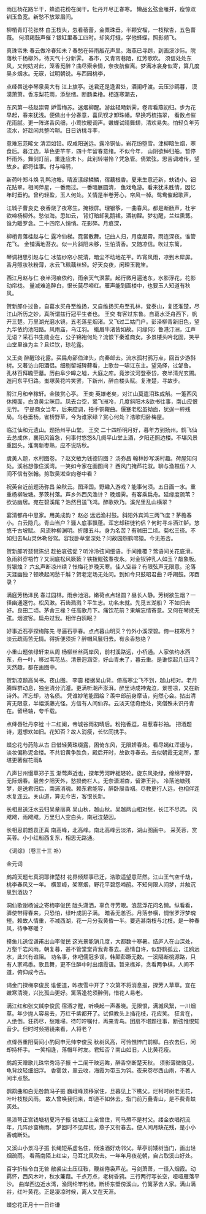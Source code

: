 <!-- { "loadSidebar": true } -->
雨压杨花路半干，蜂遗花粉在阑干。牡丹开尽正春寒。 懒品幺弦金雁并，瘦惊双钏玉鱼宽。新愁不放翠眉间。

柳梢青灯花张林
白玉枝头，忽看蓓蕾，金粟珠垂。半颗安榴，一枝秾杏，五色蔷薇。 何须羯鼓声催？银缸里春工四时。却笑灯蛾，学他蜂蝶，照影频飞。

真珠帘朱
春云做冷春知未？春愁在碎雨敲花声里。海燕已寻踪，到画溪沙际。院落秋千杨柳外，待天气十分新霁。 春市，又青帘巷陌，红芳歌吹。 须信处处东风，又何妨对此，笼香觅醉？曲尽索余情，奈夜航催离。梦满冰衾身似寄，算几度吴乡烟水。无寐，试明朝说。与西园桃李，

点绛唇送李琴泉吴大有
江上旗亭。送君还是逢君处，酒阑呼渡。云压沙鸥暮， 漠漠萧萧。香冻梨花雨，添愁绪。断肠柔橹。相逐寒潮去，

东风第一枝赵崇霄
妒雪梅苏。迷烟柳醒。游丝轻飏新霁，卷帘看燕初归。步为花早起，春来犹浅。便做出十分春意，喜凤钗才卸珠幡。早换巧梳描翠， 看数点催花雨腻。更一阵递香风细，小莺忺暖调声。嫩蝶试晴舞翅，清欢易失。怕轻负年芳流水，好趁闲共整吟鞯。日日访桃寻李，

意难忘范晞文
清泪如铅。叹咸阳送远。露冷铜仙，岩花纷堕雪。津柳暗生烟，寒食后。暮江边。草色更芊芊，四十年留春意绪。不似今年， 山阴欲棹归船。暂停杯雨外。舞剑灯前，重逢应未卜。此别转堪怜？凭急管。倩繁弦。思苦调难传，望故乡。都将往事。付与啼鹃，

新荷叶郑斗焕
乳鸭池塘。晴波漾绿鳞鳞，宿藕根香。夏来生意还新，蚨钱小。钿花贴翠。相间萍星，一番雨过。一番暗展圆清， 鱼戏龟游。看来犹未胜情，因忆年时垂钓。曾约轻盈，玉人何处。关情是半卷芳心，帘风一棹。鸳鸯催起歌声，

江城子曹良史
夜香烧了夜寒生。掩银屏。理银筝，一曲春风。都是断肠声，杜宇欲啼杨柳外。愁似海。思如云， 背灯暗卸乳鹅裙。酒初酲。梦初醒，兰炷熏篝。谁为暖罗衾。二十四帘人悄悄。花影碎。月痕深，

柳梢青落桂赵与仁
露冷仙梯。霓裳散舞。记曲人归，月度层霄。雨连深夜。谁管花飞。 金铺满地苔衣。似一片斜阳未移，生怕清香。又随凉信。吹过东篱，

琴调相思引赵与仁
冰箔纱帘小院清，暗尘不动地花平。昨宵风雨，凉到木犀屏。 香月照妆秋粉薄，水云飞珮藕丝轻。好天良夜，闲理玉靴笙。

西江月赵与仁
夜半河痕依约，雨余天气溟蒙。起行微月遍池东，水影浮花，花影动帘栊。 量减难追醉白，恨长莫尽啼红。雁声能到画楼中，也要玉人知道有秋风。

贺新郎仆过鲁，自葛水买舟至维扬，又自维扬买舟至孔林，登泰山，复还淮楚，尽江山所历之妙，真所谓兹行冠平生者也。 王奕
有客过东鲁。自葛水泛舟西下，帆开三楚。万里湖光磨水镜，五老落星烟渚。又飞过二姑门户。彭泽柳青新旧色，望九华依约池阳路。风雨庙，乌江羽。 蛾眉牛渚皆如故。问缘何氵鲁港汀洲，江声无语？采石书生勋业在，公子锦袍何处？流恨下秦淮商女。多景楼头吟北固，笑平山堂里谁为主？且烂饮，琼花露。

又王奕
醉醒琼花露。买扁舟邵伯津头，向秦邮去。流水孤村鸦万点，回首少游斜树。又著访山阳酒侣。细剔留城碑藓看，上歌台一啸江东主。望凫绎，过邹鲁。 孔林百拜瞻茔墓。历曲阜少皞之墟，大庭之库。竟涉汶河登泰岱，夜半清光玄圃。迤问东平归路。蚩塚黄花吟笑罢，下新州，醉白楼头赋。复淮楚，寻故步。

酹江月和辛稼轩。金陵赏心亭。 王奕
英雄老矣，对江山莫遣泪珠成斛。一箑西风休掩面，白浪黄尘眯目。凤去台空，鹭飞洲冷，几度斜阳木&欲书往事，南山应恨无竹。 宁是商女当年，后来腔调，拍手铜鞮曲。偃蹇老松虽拗面，犹逞一枰残局。乌巷垂杨，雀桥野草，今为谁家绿？赏心何处？浩歌归卧梅屋。

临江仙和元遗山。题扬州平山堂。 王奕
二十四桥明月好，暮年方到扬州。鹤飞仙去总成休，襄阳风笛急，何事付悠悠&几阕平山堂上酒，夕阳还照边楼。不堪风景重回头。淮南新枣熟，应不说防秋。

虞美人题，水村图卷。？赵文敏为钱德钧图？ 汤弥昌
翰林妙写溪村趣。荷屋知何处。溪翁想像住溪湾。一笑如今家在画图间？ 西风门掩芦花溆。聊与渔樵伍？人间不信有张翰。剪取吴淞空向卷中看？

祝英台近前题汤弥昌
染秋云。图泽国。野趣入游戏？能事何须。五日画一水。重重杨柳陂塘。茅茨村落。芦乡外西风渔计？ 晚烟霁。有客乘扁舟。延缘度疏苇？欲访幽居。宛在碧溪尾？浩然目送飞鸿。醉歌欸乃。溪光里乱山横翠？

宴清都舟中思家。用美成韵？ 赵必
远远渔村鼓。斜阳外宾鸿三两飞度？茅檐春小。白云隐几。青山当户？骚人底事飘蓬。浑忘却耕徒钓侣？何时寻斗酒江鲈。悠悠千古坡赋。 风流种柳渊明。折腰五斗。身为名苦？有秫田二顷。菊松三径。不如归去&山灵休勒俗驾。容我卧草堂深处？问故园怨鹤啼猿。今无恙否。

贺新郎听琵琶陈纪
趁拍哀弦促？听泠泠弦间细语。手间推覆？莺语间关花底滑。急雨斜穿梧竹？又涧底松风簌簌？铁拨鲲弦春夜永。对金钗钟乳人如玉？敲象板。剪银烛？ 六幺声断凉州续？怅梅花岁晚天寒。佳人空谷？有限弦声无限意。沦落天涯幽独？顿唤起闲愁千斛？贺老定场无处问。到如今只鼓昭君曲？呼羯鼓。泻酉录？

满庭芳杨泽民
春过园林。雨余池沼。嫩荷点点轻圆？昼长人静。芳树欲生烟？一径幽通邃竹。松风漱。石齿溅溅？平生志。功名未就。先觅五湖船？ 不如归去好。良田二顷。茅舍三椽？任高歌月下。痛饮花前？果解忘情寄意。又何在琴抚无弦。烟波客。扁舟过我。相伴白鸥眠？

好事近石亭探梅陈先
寻遍石亭春。点点暮山明灭？竹外小溪深碧。倚一枝寒月？ 淡云疏雨苦无情。得折便须折？醉帽风鬟归去。有余香愁绝？

小重山题依绿轩束从周
杨柳丝丝两岸风，前村溪路远，小桥通。人家依约水西东，舟一叶，移过苇花丛。清景迥涵空，好山青未了，暮云重。是谁惊起几征鸿？天然趣，都在画图中。

贺新凉题高尚书。夜山图。 李震
楼据吴山背。倚高寒尘飞不到，越山相对。老月腾辉群动息，独坐清分沆瀣。更满听潮声澎湃。醉里诗成神鬼泣，景苍凉，又在新诗外。浑忘却，功名债。 凭谁妙笔能图绘？羡中郎前身摩诘，宛然心会。拈出清宵无限意，半幅溪藤光怪。方信有人间仙界。云淡天低奇绝处，笑僧殊未识丹青在。留经轴，夸千载。

点绛唇牡丹李铨
十二红阑，帝城谷雨初晴后。粉拖香逗，易惹春衫袖。 把酒题诗，遐想欢如旧。花知否？故人消瘦，长忆同携手。

蝶恋花芍药陈从古
日借轻黄珠缀露，困倚东风，无限娇春处。看尽嫣红浑谩与，淡妆偏称泥金缕。不共铅黄争胜负，殿后开时，故欲寻春去。去似朝霞无定所，那堪更著催花雨&

八声甘州慢草郑子玉
渐莺声近也，探年芳河畔枙轻轮。旋东风染绿，绵绵平野，无际烟春。最苦夕阳天外，愁损倚栏人。无奈潇湘杳，留滞王孙。 冷落池塘残梦，是送君归后，南浦消魂。赖东君能容，醉卧展香裀。尽教更行人远，也相伴连水复连云。关山道，算无今古，客恨长新。

长相思送汪水云归吴章丽真
吴山秋，越山秋。吴越两山相对愁，长江不尽流。 风飕飕，雨飕飕。万里归人空白头，南冠泣楚囚。

长相思前题袁正真
南高峰，北高峰。南北高峰云淡浓，湖山图画中。 采芙蓉，赏芙蓉。小小红船西复东，相思无路通。

《词综》（卷三十三 补）  

金元词

鹧鸪天题七真洞耶律楚材
花界倾颓事已迁，浩歌遥望意茫然。江山王气空千劫，桃李春风又一年。 横翠嶂，架寒烟，野花平碧怨啼鹃。不知何限人间梦，并触沉思到酒边？

洞仙歌谢杨诚之寄梅李俊民
陇头潇洒，辜负寻芳眼。浪蕊浮花问名懒。纵看看，驿使带得春来，只恐怕，绿叶成阴子满。 暗香无恙否。月落参横，惆怅罗浮梦魂短。赖故人情重，不减西湖，花一月分我黄昏一半。要选甚南枝与北枝。是一种春风，待争寒暖？

摸鱼儿送侄谦甫出山李俊民
这光景能销几度，大都数十寒暑。结庐人在山深处，万壑千岩风雨。朝复暮，甚不管堂堂背我青春去。高情自许，似野鹤孤云，江鸥远水，此兴有谁阻。 功名事，休吧儒冠多误，韩颠彭蹶无数。一溪隔断桃源路，只有人家鸡黍。歌且舞，更不住醉中时出烟霞语。暂来樵斧，贪看两争棋，人间不道，俯仰成今古。

谒金门探梅李俊民
谁便道，昨夜雪中开了？次第不将消息报，探芳人草草。宜在嫩寒清晓，兴比孤山更好。篱落逢花须醉倒，惜花人易老。

满江红和张文羬李俊民
宿酒才醒，听唤起一声春晓。无限恨，满城风絮，一川烟草。年少抛人容易去，万红千紫都开了。试但教头上插花枝，花应笑。 狂言在，人绝倒。狂药尽，愁难埽。待叮咛嘱付，再来青鸟。团扇不堪题往事，断弦惟恨知音少。但时时频把镜来看，人将老？

点绛唇重阳菊间小酌同申元帅李俊民
秋树风高，可怜憔悴门前柳。白衣去后，闲却持杯手。 一笑相逢，落帽年时友。君知否？南山如旧，人比黄花瘦。

鹧鸪天赠歌儿珠帘秀冯子振
十二阑干映远眸，醉香空断楚天秋。 须影薄微微见，龟背纹轻细细浮。 香雾敛，翠云收，海霞为带玉为钩。夜来卷尽西山雨，不著人间半点愁。

鹦鹉曲和白无咎韵冯子振
巍峨峰顶移家住，旦暮见上下樵父。烂柯时树老无花，叶叶枝枝风雨。 故人曾唤我归来，却道不如休去。指门前万叠青山，是不费青蚨买处。

黑漆弩正宫钱塘初夏冯子振
钱塘江上亲曾住，司马槱不是村父。缕金衣唱彻流年，几阵纱窗梅雨。 梦回时不见犀梳，燕子又衔春去。便人间月缺花残，是小小香魂断处。

又溪山小景冯子振
长绳短系虚名住，倾浊酒好劝邻父。草亭前矮树当门，画出轻烟疏雨。 看燕南陌上红尘，马耳北风吹去。一年年月夜花朝，自占取溪山好处。

百字折桂令白无咎
敝裘尘土压征鞍，鞭丝倦袅芦花。弓剑萧萧，一径入烟霞。动羁怀，西风木叶，秋水蒹葭。千点万点，老树昏鸦。三行两行写长空，哑哑雁落平沙。 曲岸西边近水湾，渔网纶竿钓槎。断桥东壁傍溪山，竹篱茅舍人家。满山满谷，红叶黄花。正是凄凉时候，离人又在天涯。

蝶恋花正月十一日许谦

